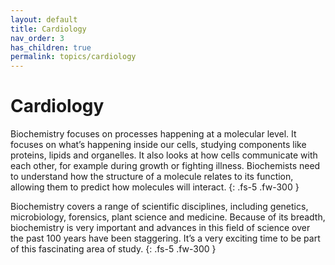 ```yaml
---
layout: default
title: Cardiology
nav_order: 3
has_children: true
permalink: topics/cardiology
---
```


# Cardiology

Biochemistry focuses on processes happening at a molecular level. It focuses on what’s happening inside our cells, studying components like proteins, lipids and organelles. It also looks at how cells communicate with each other, for example during growth or fighting illness. Biochemists need to understand how the structure of a molecule relates to its function, allowing them to predict how molecules will interact.
{: .fs-5 .fw-300 }

Biochemistry covers a range of scientific disciplines, including genetics, microbiology, forensics, plant science and medicine. Because of its breadth, biochemistry is very important and advances in this field of science over the past 100 years have been staggering. It’s a very exciting time to be part of this fascinating area of study.
{: .fs-5 .fw-300 }


